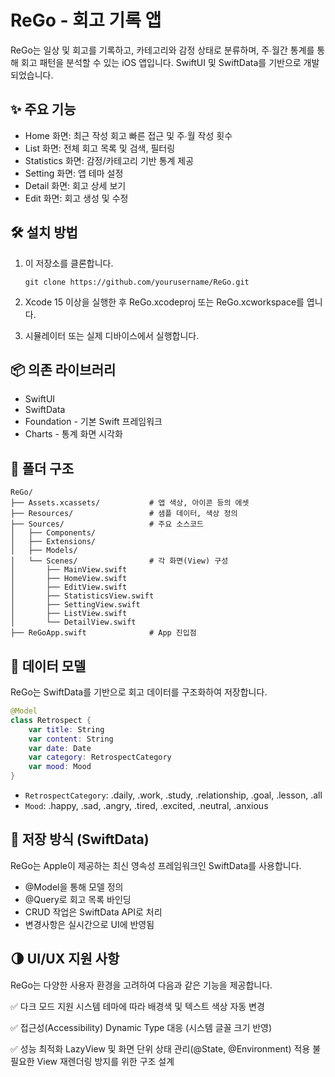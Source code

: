 # ReGo - 회고 기록 앱

ReGo는 일상 및 회고를 기록하고, 카테고리와 감정 상태로 분류하며, 주∙월간 통계를 통해 회고 패턴을 분석할 수 있는 iOS 앱입니다. SwiftUI 및 SwiftData를 기반으로 개발되었습니다.

## ✨ 주요 기능

- Home 화면: 최근 작성 회고 빠른 접근 및 주∙월 작성 횟수
- List 화면: 전체 회고 목록 및 검색, 필터링
- Statistics 화면: 감정/카테고리 기반 통계 제공
- Setting 화면: 앱 테마 설정
- Detail 화면: 회고 상세 보기
- Edit 화면: 회고 생성 및 수정

## 🛠 설치 방법

1. 이 저장소를 클론합니다.

   ```
   git clone https://github.com/yourusername/ReGo.git
   ```
2. Xcode 15 이상을 실행한 후 ReGo.xcodeproj 또는 ReGo.xcworkspace를 엽니다.
3. 시뮬레이터 또는 실제 디바이스에서 실행합니다.

## 📦 의존 라이브러리
- SwiftUI
- SwiftData
- Foundation - 기본 Swift 프레임워크
- Charts - 통계 화면 시각화

## 📁 폴더 구조
```
ReGo/
├── Assets.xcassets/           # 앱 색상, 아이콘 등의 에셋
├── Resources/                 # 샘플 데이터, 색상 정의
├── Sources/                   # 주요 소스코드
│   ├── Components/
│   ├── Extensions/
│   ├── Models/
│   └── Scenes/                # 각 화면(View) 구성
│       ├── MainView.swift
│       ├── HomeView.swift
│       ├── EditView.swift
│       ├── StatisticsView.swift
│       ├── SettingView.swift
│       ├── ListView.swift
│       └── DetailView.swift
├── ReGoApp.swift              # App 진입점
```

## 🧱 데이터 모델

ReGo는 SwiftData를 기반으로 회고 데이터를 구조화하여 저장합니다.

```swift
@Model
class Retrospect {
    var title: String
    var content: String
    var date: Date
    var category: RetrospectCategory
    var mood: Mood
}
```
- `RetrospectCategory`: .daily, .work, .study, .relationship, .goal, .lesson, .all
- `Mood`: .happy, .sad, .angry, .tired, .excited, .neutral, .anxious

## 💾 저장 방식 (SwiftData)
ReGo는 Apple이 제공하는 최신 영속성 프레임워크인 SwiftData를 사용합니다.
- @Model을 통해 모델 정의
- @Query로 회고 목록 바인딩
- CRUD 작업은 SwiftData API로 처리
- 변경사항은 실시간으로 UI에 반영됨

## 🌗 UI/UX 지원 사항
ReGo는 다양한 사용자 환경을 고려하여 다음과 같은 기능을 제공합니다.

✅ 다크 모드 지원
시스템 테마에 따라 배경색 및 텍스트 색상 자동 변경

✅ 접근성(Accessibility)
Dynamic Type 대응 (시스템 글꼴 크기 반영)

✅ 성능 최적화
LazyView 및 화면 단위 상태 관리(@State, @Environment) 적용
불필요한 View 재렌더링 방지를 위한 구조 설계
